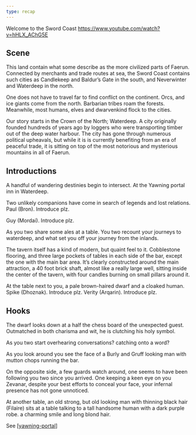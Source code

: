 ```yaml
---
type: recap
---
```


Welcome to the Sword Coast
https://www.youtube.com/watch?v=hHLX_AChG5E

## Scene
This land contain what some describe as the more civilized parts of Faerun. Connected by merchants and trade routes at sea, the Sword Coast contains such cities as Candlekeep and Baldur’s Gate in the south, and Neverwinter and Waterdeep in the north.

One does not have to travel far to find conflict on the continent. Orcs, and ice giants come from the north. Barbarian tribes roam the forests. Meanwhile, most humans, elves and dwarvenkind flock to the cities.

Our story starts in the Crown of the North; Waterdeep. A city originally founded hundreds of years ago by loggers who were transporting timber out of the deep water harbour. The city has gone through numerous political upheavals, but while it is is currently benefiting from an era of peaceful trade, it is sitting on top of the most notorious and mysterious mountains in all of Faerun.

## Introductions
A handful of wandering destinies begin to intersect. At the Yawning portal inn in Waterdeep.

Two unlikely companions have come in search of legends and lost relations.
Paul (Bron). Introduce plz.

Guy (Mordai). Introduce plz.

As you two share some ales at a table. You two recount your journeys to waterdeep, and what set you off your journey from the inlands.

The tavern itself has a kind of modern, but quaint feel to it. Cobblestone flooring, and three large pockets of tables in each side of the bar, except the one with the main bar area. It’s clearly constructed around the main attraction, a 40 foot brick shaft, almost like a really large well, sitting inside the center of the tavern, with four candles burning on small pillars around it.

At the table next to you, a pale brown-haired dwarf and a cloaked human.
Spike (Dhoznak). Introduce plz.
Verity (Arqarin). Introduce plz.

## Hooks
The dwarf looks down at a half the chess board of the unexpected guest. Outmatched in both charisma and wit, he is clutching his holy symbol.

As you two start overhearing conversations?  catching onto a word?

As you look around you see the face of a Burly and Gruff looking man with mutton chops running the bar.

On the opposite side, a few guards watch around, one seems to have been following you two since you arrived. One keeping a keen eye on you Zevanar, despite your best efforts to conceal your face, your infernal presence has not gone unnoticed.

At another table, an old strong, but old looking man with thinning black hair (Filaire) sits at a table talking to a tall handsome human with a dark purple robe.  a charming smile and long blond hair.

See [[yawning-portal]]

[//begin]: # "Autogenerated link references for markdown compatibility"
[yawning-portal]: ../coast/yawning-portal "Yawning Portal"
[//end]: # "Autogenerated link references"
